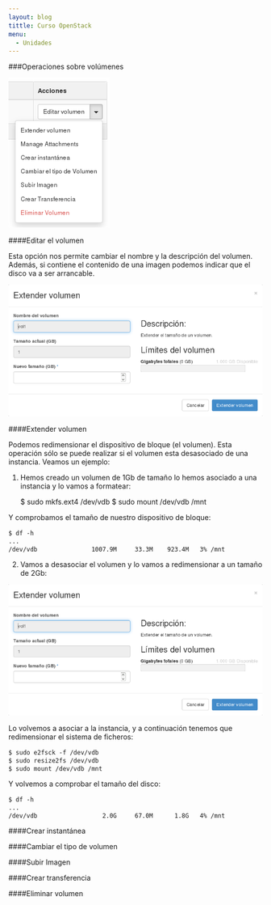 ```yaml
---
layout: blog
tittle: Curso OpenStack
menu:
  - Unidades
---
```


###Operaciones sobre volúmenes

![volumen](img/operaciones/01.png)

####Editar el volumen

Esta opción nos permite cambiar el nombre y la descripción del volumen. Además, si contiene el contenido de una imagen podemos indicar que el disco va  a ser arrancable.

![volumen](img/operaciones/03.png)

####Extender volumen

Podemos redimensionar el dispositivo de bloque (el volumen). Esta operación sólo se puede realizar si el volumen esta desasociado de una instancia.
Veamos un ejemplo:

1. Hemos creado un volumen de 1Gb de tamaño lo hemos asociado a una instancia y lo vamos a formatear:

	$ sudo mkfs.ext4 /dev/vdb
	$ sudo mount /dev/vdb /mnt

Y comprobamos el tamaño de nuestro dispositivo de bloque:

	$ df -h
	...
	/dev/vdb               1007.9M     33.3M    923.4M   3% /mnt

2. Vamos a desasociar el volumen y lo vamos a redimensionar a un tamaño de 2Gb:

![volumen](img/operaciones/03.png)

Lo volvemos a asociar a la instancia, y a continuación tenemos que redimensionar el sistema de ficheros:

	$ sudo e2fsck -f /dev/vdb
	$ sudo resize2fs /dev/vdb
	$ sudo mount /dev/vdb /mnt

Y volvemos a comprobar el tamaño del disco:

	$ df -h
	...
	/dev/vdb                  2.0G     67.0M      1.8G   4% /mnt

####Crear instantánea

####Cambiar el tipo de volumen

####Subir Imagen

####Crear transferencia

####Eliminar volumen
